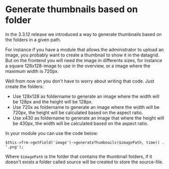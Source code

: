 # Generate thumbnails based on folder

In the 3.3.12 release we introduced a way to generate thumbnails based on the folders in a given path.

For instance if you have a module that allows the administrator to upload an image, you probably want to create a thumbnail to show it in the datagrid. But on the frontend you will need the image in differents sizes, for instance a square 128x128-image to use in the overview, or a image where the maximum width is 720px.

Well from now on you don't have to worry about writing that code. Just create the folders:

* Use 128x128 as foldername to generate an image where the width will be 128px and the height will be 128px.
* Use 720x as foldername to generate an image where the width will be 720px, the height will be calculated based on the aspect ratio.
* Use x430 as foldername to generate an image that where the height will be 430px, the width will be calculated based on the aspect ratio.

In your module you can use the code below:

```
$this->frm->getField('image')->generateThumbnails($imagePath, time() . '.png');
```

Where `$imagePath` is the folder that contains the thumbnail folders, if it doesn't exists a folder called source will be created to store the source-file.